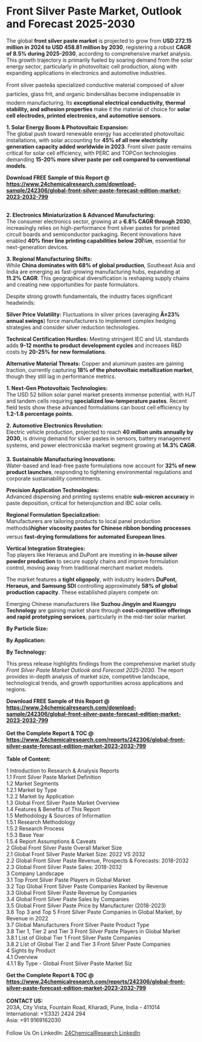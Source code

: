 <h1>Front Silver Paste Market, Outlook and Forecast 2025-2030</h1><p>The global <strong>front silver paste market</strong> is projected to grow from <strong>USD 272.15 million in 2024 to USD 458.81 million by 2030</strong>, registering a robust <strong>CAGR of 8.5% during 2025-2030</strong>, according to comprehensive market analysis. This growth trajectory is primarily fueled by soaring demand from the solar energy sector, particularly in photovoltaic cell production, along with expanding applications in electronics and automotive industries.</p><p>Front silver pasteâa specialized conductive material composed of silver particles, glass frit, and organic bindersâhas become indispensable in modern manufacturing. Its <strong>exceptional electrical conductivity, thermal stability, and adhesion properties</strong> make it the material of choice for <strong>solar cell electrodes, printed electronics, and automotive sensors</strong>.</p><p><strong>1. Solar Energy Boom &amp; Photovoltaic Expansion:</strong><br>
The global push toward renewable energy has accelerated photovoltaic installations, with solar accounting for <strong>45% of all new electricity generation capacity added worldwide in 2023</strong>. Front silver paste remains critical for solar cell efficiency, with PERC and TOPCon technologies demanding <strong>15-20% more silver paste per cell compared to conventional models</strong>.</p><div><b>Download FREE Sample of this Report @ 
            <a href="https://www.24chemicalresearch.com/download-sample/242306/global-front-silver-paste-forecast-edition-market-2023-2032-799">
            https://www.24chemicalresearch.com/download-sample/242306/global-front-silver-paste-forecast-edition-market-2023-2032-799</a></b></div><br><p><strong>2. Electronics Miniaturization &amp; Advanced Manufacturing:</strong><br>
The consumer electronics sector, growing at a <strong>6.8% CAGR through 2030</strong>, increasingly relies on high-performance front silver pastes for printed circuit boards and semiconductor packaging. Recent innovations have enabled <strong>40% finer line printing capabilities below 20Î¼m</strong>, essential for next-generation devices.</p><p><strong>3. Regional Manufacturing Shifts:</strong><br>
While <strong>China dominates with 68% of global production</strong>, Southeast Asia and India are emerging as fast-growing manufacturing hubs, expanding at <strong>11.2% CAGR</strong>. This geographical diversification is reshaping supply chains and creating new opportunities for paste formulators.</p><p>Despite strong growth fundamentals, the industry faces significant headwinds:</p><p><strong>Silver Price Volatility:</strong> Fluctuations in silver prices (averaging <strong>Â±23% annual swings</strong>) force manufacturers to implement complex hedging strategies and consider silver reduction technologies.</p><p><strong>Technical Certification Hurdles:</strong> Meeting stringent IEC and UL standards adds <strong>9-12 months to product development cycles</strong> and increases R&amp;D costs by <strong>20-25% for new formulations</strong>.</p><p><strong>Alternative Material Threats:</strong> Copper and aluminum pastes are gaining traction, currently capturing <strong>18% of the photovoltaic metallization market</strong>, though they still lag in performance metrics.</p><p><strong>1. Next-Gen Photovoltaic Technologies:</strong><br>
The USD 52 billion solar panel market presents immense potential, with HJT and tandem cells requiring <strong>specialized low-temperature pastes</strong>. Recent field tests show these advanced formulations can boost cell efficiency by <strong>1.2-1.8 percentage points</strong>.</p><p><strong>2. Automotive Electronics Revolution:</strong><br>
Electric vehicle production, projected to reach <strong>40 million units annually by 2030</strong>, is driving demand for silver pastes in sensors, battery management systems, and power electronicsâa market segment growing at <strong>14.3% CAGR</strong>.</p><p><strong>3. Sustainable Manufacturing Innovations:</strong><br>
Water-based and lead-free paste formulations now account for <strong>32% of new product launches</strong>, responding to tightening environmental regulations and corporate sustainability commitments.</p><p><strong>Precision Application Technologies:</strong><br>
	Advanced dispensing and printing systems enable <strong>sub-micron accuracy</strong> in paste deposition, critical for heterojunction and IBC solar cells.</p><p><strong>Regional Formulation Specialization:</strong><br>
	Manufacturers are tailoring products to local panel production methodsâ<strong>higher viscosity pastes for Chinese ribbon bonding processes</strong> versus <strong>fast-drying formulations for automated European lines</strong>.</p><p><strong>Vertical Integration Strategies:</strong><br>
	Top players like Heraeus and DuPont are investing in <strong>in-house silver powder production</strong> to secure supply chains and improve formulation control, moving away from traditional merchant market models.</p><p>The market features a <strong>tight oligopoly</strong>, with industry leaders <strong>DuPont, Heraeus, and Samsung SDI</strong> controlling approximately <strong>58% of global production capacity</strong>. These established players compete on:</p><p>Emerging Chinese manufacturers like <strong>Suzhou Jingyin and Kuangyu Technology</strong> are gaining market share through <strong>cost-competitive offerings and rapid prototyping services</strong>, particularly in the mid-tier solar market.</p><p><strong>By Particle Size:</strong></p><p><strong>By Application:</strong></p><p><strong>By Technology:</strong></p><p>This press release highlights findings from the comprehensive market study <em>Front Silver Paste Market Outlook and Forecast 2025-2030</em>. The report provides in-depth analysis of market size, competitive landscape, technological trends, and growth opportunities across applications and regions.</p><div><b>Download FREE Sample of this Report @ 
            <a href="https://www.24chemicalresearch.com/download-sample/242306/global-front-silver-paste-forecast-edition-market-2023-2032-799">
            https://www.24chemicalresearch.com/download-sample/242306/global-front-silver-paste-forecast-edition-market-2023-2032-799</a></b></div><br><div><b>Get the Complete Report & TOC @ 
            <a href="https://www.24chemicalresearch.com/reports/242306/global-front-silver-paste-forecast-edition-market-2023-2032-799">
            https://www.24chemicalresearch.com/reports/242306/global-front-silver-paste-forecast-edition-market-2023-2032-799</a></b></div><br>
            <b>Table of Content:</b><p>1 Introduction to Research & Analysis Reports<br />
    1.1 Front Silver Paste Market Definition<br />
    1.2 Market Segments<br />
        1.2.1 Market by Type<br />
        1.2.2 Market by Application<br />
    1.3 Global Front Silver Paste Market Overview<br />
    1.4 Features & Benefits of This Report<br />
    1.5 Methodology & Sources of Information<br />
        1.5.1 Research Methodology<br />
        1.5.2 Research Process<br />
        1.5.3 Base Year<br />
        1.5.4 Report Assumptions & Caveats<br />
2 Global Front Silver Paste Overall Market Size<br />
    2.1 Global Front Silver Paste Market Size: 2022 VS 2032<br />
    2.2 Global Front Silver Paste Revenue, Prospects & Forecasts: 2018-2032<br />
    2.3 Global Front Silver Paste Sales: 2018-2032<br />
3 Company Landscape<br />
    3.1 Top Front Silver Paste Players in Global Market<br />
    3.2 Top Global Front Silver Paste Companies Ranked by Revenue<br />
    3.3 Global Front Silver Paste Revenue by Companies<br />
    3.4 Global Front Silver Paste Sales by Companies<br />
    3.5 Global Front Silver Paste Price by Manufacturer (2018-2023)<br />
    3.6 Top 3 and Top 5 Front Silver Paste Companies in Global Market, by Revenue in 2022<br />
    3.7 Global Manufacturers Front Silver Paste Product Type<br />
    3.8 Tier 1, Tier 2 and Tier 3 Front Silver Paste Players in Global Market<br />
        3.8.1 List of Global Tier 1 Front Silver Paste Companies<br />
        3.8.2 List of Global Tier 2 and Tier 3 Front Silver Paste Companies<br />
4 Sights by Product<br />
    4.1 Overview<br />
        4.1.1 By Type - Global Front Silver Paste Market Siz</p><div><b>Get the Complete Report & TOC @ 
            <a href="https://www.24chemicalresearch.com/reports/242306/global-front-silver-paste-forecast-edition-market-2023-2032-799">
            https://www.24chemicalresearch.com/reports/242306/global-front-silver-paste-forecast-edition-market-2023-2032-799</a></b></div><br><b>CONTACT US:</b><br>
            203A, City Vista, Fountain Road, Kharadi, Pune, India - 411014<br>
            International: +1(332) 2424 294<br>
            Asia: +91 9169162030 <br><br>
            Follow Us On LinkedIn: <a href="https://www.linkedin.com/company/24chemicalresearch/">24ChemicalResearch LinkedIn</a>